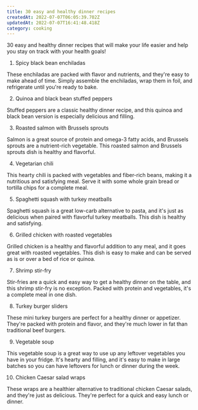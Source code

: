 ```yaml
---
title: 30 easy and healthy dinner recipes
createdAt: 2022-07-07T06:05:39.702Z
updatedAt: 2022-07-07T16:41:48.418Z
category: cooking
---
```


30 easy and healthy dinner recipes that will make your life easier and help you stay on track with your health goals!

1. Spicy black bean enchiladas

These enchiladas are packed with flavor and nutrients, and they're easy to make ahead of time. Simply assemble the enchiladas, wrap them in foil, and refrigerate until you're ready to bake.

2. Quinoa and black bean stuffed peppers

Stuffed peppers are a classic healthy dinner recipe, and this quinoa and black bean version is especially delicious and filling.

3. Roasted salmon with Brussels sprouts

Salmon is a great source of protein and omega-3 fatty acids, and Brussels sprouts are a nutrient-rich vegetable. This roasted salmon and Brussels sprouts dish is healthy and flavorful.

4. Vegetarian chili

This hearty chili is packed with vegetables and fiber-rich beans, making it a nutritious and satisfying meal. Serve it with some whole grain bread or tortilla chips for a complete meal.

5. Spaghetti squash with turkey meatballs

Spaghetti squash is a great low-carb alternative to pasta, and it's just as delicious when paired with flavorful turkey meatballs. This dish is healthy and satisfying.

6. Grilled chicken with roasted vegetables

Grilled chicken is a healthy and flavorful addition to any meal, and it goes great with roasted vegetables. This dish is easy to make and can be served as is or over a bed of rice or quinoa.

7. Shrimp stir-fry

Stir-fries are a quick and easy way to get a healthy dinner on the table, and this shrimp stir-fry is no exception. Packed with protein and vegetables, it's a complete meal in one dish.

8. Turkey burger sliders

These mini turkey burgers are perfect for a healthy dinner or appetizer. They're packed with protein and flavor, and they're much lower in fat than traditional beef burgers.

9. Vegetable soup

This vegetable soup is a great way to use up any leftover vegetables you have in your fridge. It's hearty and filling, and it's easy to make in large batches so you can have leftovers for lunch or dinner during the week.

10. Chicken Caesar salad wraps

These wraps are a healthier alternative to traditional chicken Caesar salads, and they're just as delicious. They're perfect for a quick and easy lunch or dinner.
